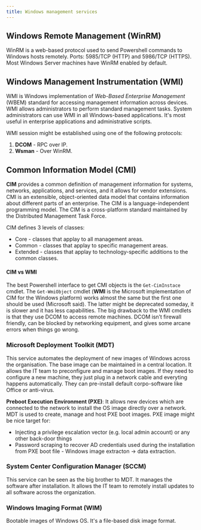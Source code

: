 ```yaml
---
title: Windows management services
---
```


## Windows Remote Management (WinRM)
WinRM is a web-based protocol used to send Powershell commands to Windows hosts remotely. Ports: 5985/TCP (HTTP) and 5986/TCP (HTTPS). Most Windows Server machines have WinRM enabled by default. 

## Windows Management Instrumentation (WMI)
WMI is Windows implementation of _Web-Based Enterprise Management_ (WBEM) standard for accessing management information across devices. WMI allows administrators to perform standard management tasks. System administrators can use WMI in all Windows-based applications. It's most useful in enterprise applications and administrative scripts. 

WMI session might be established using one of the following protocols:
1. **DCOM**  - RPC over IP.
2. **Wsman** - Over WinRM.  

## Common Information Model (CMI)
**CIM** provides a common definition of management information for systems, networks, applications, and services, and it allows for vendor extensions. CMI is an extensible, object-oriented data model that contains information about different parts of an enterprise. The CIM is a language-independent programming model. The CIM is a cross-platform standard maintained by the Distributed Management Task Force.

CIM defines 3 levels of classes:
* Core - classes that applay to all management areas.
* Common - classes that applay to specific management areas.
* Extended - classes that applay to technology-specific additions to the common classes.

#### CIM vs WMI
The best Powershell interface to get CMI objects is the `Get-CimInstace` cmdlet. The `Get-WmiObject` cmdlet (**WMI** is the Microsoft implementation of CIM for the Windows platform) works almost the same but the first one should be used (Microsoft said). The latter might be deprecated someday, it is slower and it has less capabilities. The big drawback to the WMI cmdlets is that they use DCOM to access remote machines. DCOM isn’t firewall friendly, can be blocked by networking equipment, and gives some arcane errors when things go wrong.

### Microsoft Deployment Toolkit (MDT)
This service automates the deployment of new images of Windows across the organisation. The base image can be maintained in a central location. It allows the IT team to preconfigure and manage boot images. If they need to configure a new machine, they just plug in a network cable and everyting happens automatically. They can pre-install default corpo-software like Office or anti-virus.

**Preboot Execution Environment (PXE)**: 
It allows new devices which are connected to the network to install the OS image directly over a network. MDT is used to create, manage and host PXE boot images. PXE image might be nice target for:
- Injecting a privilege escalation vector (e.g. local admin account) or any other back-door things
- Password scraping to recover AD credentials used during the installation from PXE boot file - Windows image extracton -> data extraction.

### System Center Configuration Manager (SCCM)
This service can be seen as the big brother to MDT. It manages the software after installation. It allows the IT team to remotely install updates to all software across the organization.

### Windows Imaging Format (WIM)
Bootable images of Windows OS. It's a file-based disk image format.